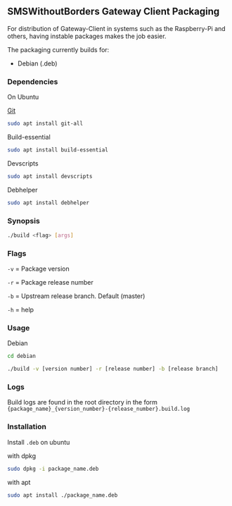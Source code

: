 ## SMSWithoutBorders Gateway Client Packaging

For distribution of Gateway-Client in systems such as the Raspberry-Pi and others, having instable packages makes the job easier.

The packaging currently builds for:

- Debian (.deb)

### Dependencies

On Ubuntu

[Git](https://git-scm.com/)

```bash
sudo apt install git-all
```

Build-essential

```bash
sudo apt install build-essential
```

Devscripts

```bash
sudo apt install devscripts
```

Debhelper

```bash
sudo apt install debhelper
```

### Synopsis

```bash
./build <flag> [args]
```

### Flags

`-v` = Package version

`-r` = Package release number

`-b` = Upstream release branch. Default (master)

`-h` = help

### Usage

Debian

```bash
cd debian
```

```bash
./build -v [version number] -r [release number] -b [release branch]
```

### Logs

Build logs are found in the root directory in the form `{package_name}_{version_number}-{release_number}.build.log`

### Installation

Install `.deb` on ubuntu

with dpkg

```bash
sudo dpkg -i package_name.deb
```

with apt

```bash
sudo apt install ./package_name.deb
```

